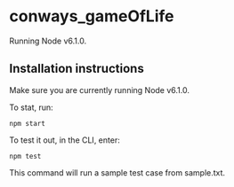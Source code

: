 # conways_gameOfLife

Running Node v6.1.0.

## Installation instructions

Make sure you are currently running Node v6.1.0. 

To stat, run: 

```
npm start
```

To test it out, in the CLI, enter: 

```
npm test
```

This command will run a sample test case from sample.txt. 